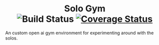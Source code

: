 <h1 align='center'> Solo Gym <br/>
  <img src="https://github.com/WPI-MMR/gym-solo/workflows/Build/badge.svg" 
    alt="Build Status" />
  <a href='https://coveralls.io/github/WPI-MMR/gym-solo?branch=main'>
    <img src='https://coveralls.io/repos/github/WPI-MMR/gym-solo/badge.svg?branch=main' 
    alt='Coverage Status' /></a>
</h1>

An custom open ai gym environment for experimenting around with the solos.
